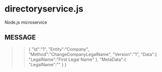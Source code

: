 # directoryservice.js
Node.js microservice

## MESSAGE

>>{
>>    "Id":"1",
>>    "Entity":"Company",
>>    "Method":"ChangeCompanyLegalName",
>>    "Version":"1",
>>    "Data":{
>>        "LegalName":"First Legal Name"
>>    },
>>    "MetaData":{
>>        "LegalName":""
>>    }
>>}
